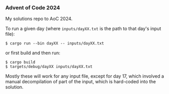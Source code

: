 ### Advent of Code 2024

My solutions repo to AoC 2024.

To run a given day (where `inputs/dayXX.txt` is the path to that day's input
file):

```
$ cargo run --bin dayXX -- inputs/dayXX.txt
```

or first build and then run:

```
$ cargo build
$ targets/debug/dayXX inputs/dayXX.txt
```

Mostly these will work for any input file, except for day 17, which involved a
manual decompilation of part of the input, which is hard-coded into the
solution.

